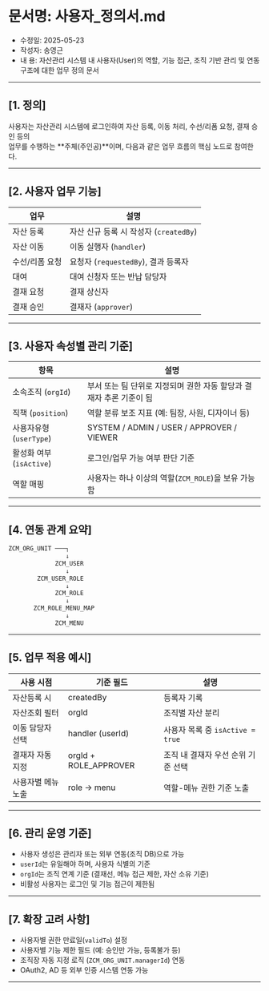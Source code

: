 # 문서명: 사용자_정의서.md
- 수정일: 2025-05-23
- 작성자: 송영근
- 내  용: 자산관리 시스템 내 사용자(User)의 역할, 기능 접근, 조직 기반 관리 및 연동 구조에 대한 업무 정의 문서

---

## [1. 정의]

사용자는 자산관리 시스템에 로그인하여 자산 등록, 이동 처리, 수선/리폼 요청, 결재 승인 등의  
업무를 수행하는 **주체(주인공)**이며, 다음과 같은 업무 흐름의 핵심 노드로 참여한다.

---

## [2. 사용자 업무 기능]

| 업무 | 설명 |
|------|------|
| 자산 등록 | 자산 신규 등록 시 작성자 (`createdBy`) |
| 자산 이동 | 이동 실행자 (`handler`) |
| 수선/리폼 요청 | 요청자 (`requestedBy`), 결과 등록자 |
| 대여 | 대여 신청자 또는 반납 담당자 |
| 결재 요청 | 결재 상신자 |
| 결재 승인 | 결재자 (`approver`) |

---

## [3. 사용자 속성별 관리 기준]

| 항목 | 설명 |
|------|------|
| 소속조직 (`orgId`) | 부서 또는 팀 단위로 지정되며 권한 자동 할당과 결재자 추론 기준이 됨 |
| 직책 (`position`) | 역할 분류 보조 지표 (예: 팀장, 사원, 디자이너 등) |
| 사용자유형 (`userType`) | SYSTEM / ADMIN / USER / APPROVER / VIEWER |
| 활성화 여부 (`isActive`) | 로그인/업무 가능 여부 판단 기준 |
| 역할 매핑 | 사용자는 하나 이상의 역할(`ZCM_ROLE`)을 보유 가능함 |

---

## [4. 연동 관계 요약]

```txt
ZCM_ORG_UNIT ───┐
                ↓
             ZCM_USER
                ↓
        ZCM_USER_ROLE
                ↓
             ZCM_ROLE
                ↓
       ZCM_ROLE_MENU_MAP
                ↓
             ZCM_MENU
````

---

## \[5. 업무 적용 예시]

| 사용 시점      | 기준 필드                  | 설명                         |
| ---------- | ---------------------- | -------------------------- |
| 자산등록 시     | createdBy              | 등록자 기록                     |
| 자산조회 필터    | orgId                  | 조직별 자산 분리                  |
| 이동 담당자 선택  | handler (userId)       | 사용자 목록 중 `isActive = true` |
| 결재자 자동 지정  | orgId + ROLE\_APPROVER | 조직 내 결재자 우선 순위 기준 선택       |
| 사용자별 메뉴 노출 | role → menu            | 역할-메뉴 권한 기준 노출             |

---

## \[6. 관리 운영 기준]

* 사용자 생성은 관리자 또는 외부 연동(조직 DB)으로 가능
* `userId`는 유일해야 하며, 사용자 식별의 기준
* `orgId`는 조직 연계 기준 (결재선, 메뉴 접근 제한, 자산 소유 기준)
* 비활성 사용자는 로그인 및 기능 접근이 제한됨

---

## \[7. 확장 고려 사항]

* 사용자별 권한 만료일(`validTo`) 설정
* 사용자별 기능 제한 필드 (예: 승인만 가능, 등록불가 등)
* 조직장 자동 지정 로직 (`ZCM_ORG_UNIT.managerId`) 연동
* OAuth2, AD 등 외부 인증 시스템 연동 가능

---
